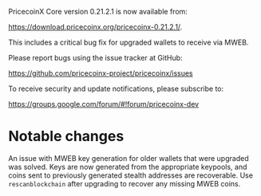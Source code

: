 PricecoinX Core version 0.21.2.1 is now available from:

 <https://download.pricecoinx.org/pricecoinx-0.21.2.1/>.

This includes a critical bug fix for upgraded wallets to receive via MWEB.

Please report bugs using the issue tracker at GitHub:

  <https://github.com/pricecoinx-project/pricecoinx/issues>

To receive security and update notifications, please subscribe to:

  <https://groups.google.com/forum/#!forum/pricecoinx-dev>

Notable changes
===============

An issue with MWEB key generation for older wallets that were upgraded was solved.
Keys are now generated from the appropriate keypools, and coins sent to previously generated stealth addresses are recoverable.
Use `rescanblockchain` after upgrading to recover any missing MWEB coins.

